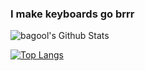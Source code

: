 ### I make keyboards go brrr

<img alt="bagool's Github Stats" src="https://github-readme-stats-codestackr.vercel.app/api?username=bagool185&hide_border=true&count_private=true&show_icons=true&theme=radical" />

[![Top Langs](https://github-readme-stats.vercel.app/api/top-langs/?username=bagool185&theme=radical&langs_count=10&layout=compact)](https://www.youtube.com/watch?v=dQw4w9WgXcQ)
